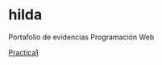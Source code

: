 # hilda
Portafolio de evidencias Programación Web 



<a href="practica1Matriz-de-estilos.html">Practica1</a>



